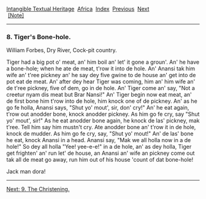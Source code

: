 [Intangible Textual Heritage](../../index)  [Africa](../index) 
[Index](index)  [Previous](jas007)  [Next](jas009)   
 [\[Note\]](jas008n)

------------------------------------------------------------------------

### 8. Tiger's Bone-hole.

William Forbes, Dry River, Cock-pit country.

Tiger had a big pot o' meat, an' him boil an' let' it gone a groun'. An'
he have a bone-hole; when he ate de meat, t'row it into de hole. An'
Anansi tak him wife an' t'ree pickney an' he say dey five gwine to de
house an' get into de pot eat de meat. An' after dey hear Tiger was
coming, him an' him wife an' de t'ree pickney, five of dem, go in de
hole. An' Tiger come an' say, "Not a creetur nyam dis meat but Brar
Nansi!" An' Tiger begin now eat meat, an' de first bone him t'row into
de hole, him knock one of de pickney. An' as he go fe holla, Anansi
says, "Shut yo' mout', sir, don' cry!" An' he eat again, t'row out
anodder bone, knock anodder pickney. As him go fe cry, say "Shut yo'
mout', sir!" As he eat anodder bone again, he knock de las' pickney, mak
t'ree. Tell him say him mustn't cry. Ate anodder bone an' t'row it in de
hole, knock de mudder. As him go fe cry, say, "Shut yo' mout!" An' de
las' bone he eat, knock Anansi in a head. Anansi say, "Mak we all holla
now in a de hole!" So dey all holla "Yee! yee-e-e!" in a de hole, an' as
dey holla, Tiger get frighten' an' run let' de house, an Anansi an' wife
an pickney come out tak all de meat go away, run him out of his house
'count of dat bone-hole!

Jack man dora!

------------------------------------------------------------------------

[Next: 9. The Christening.](jas009)
